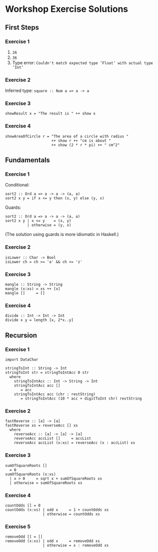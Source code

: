 # Workshop Exercise Solutions

## First Steps

### Exercise 1

1. `26`
2. `36`
3. Type error: `Couldn't match expected type ‘Float’ with actual type ‘Int’`

### Exercise 2

Inferred type: `square :: Num a => a -> a`

### Exercise 3

```
showResult x = "The result is " ++ show x
```

### Exercise 4

```
showAreaOfCircle r = "The area of a circle with radius " 
                     ++ show r ++ "cm is about " 
                     ++ show (2 * r * pi) ++ " cm^2"
```

## Fundamentals

### Exercise 1

Conditional:
```
sort2 :: Ord a => a -> a -> (a, a)
sort2 x y = if x <= y then (x, y) else (y, x)
```

Guards:
```
sort2 :: Ord a => a -> a -> (a, a)
sort2 x y | x <= y    = (x, y)
          | otherwise = (y, x)
```

(The solution using guards is more idiomatic in Haskell.)

### Exercise 2

```
isLower :: Char -> Bool
isLower ch = ch >= 'a' && ch <= 'z'
```

### Exercise 3

```
mangle :: String -> String
mangle (x:xs) = xs ++ [x]
mangle []     = []
```

### Exercise 4

```
divide :: Int -> Int -> Int
divide x y = length [x, 2*x..y]
```

## Recursion

### Exercise 1

```
import DataChar

stringToInt :: String -> Int
stringToInt str = stringToIntAcc 0 str
  where
    stringToIntAcc :: Int -> String -> Int
    stringToIntAcc acc []
       = acc
    stringToIntAcc acc (chr : restString) 
       = stringToIntAcc (10 * acc + digitToInt chr) restString
```

### Exercise 2

```
fastReverse :: [a] -> [a]
fastReverse xs = reverseAcc [] xs
  where
    reverseAcc :: [a] -> [a] -> [a]
    reverseAcc accList []     = accList
    reverseAcc accList (x:xs) = reverseAcc (x : accList) xs
 ```
 
 ### Exercise 3
 
```
sumOfSquareRoots [] 
  = 0
sumOfSquareRoots (x:xs)
  | x > 0     = sqrt x + sumOfSquareRoots xs
  | otherwise = sumOfSquareRoots xs   
```

### Exercise 4

```
countOdds [] = 0
countOdds (x:xs) | odd x     = 1 + countOdds xs
                 | otherwise = countOdds xs
```

### Exercise 5

```
removeOdd [] = []
removeOdd (x:xs) | odd x     = removeOdd xs
                 | otherwise = x : removeOdd xs
```
